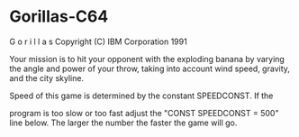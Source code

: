 # Gorillas-C64

 G o r i l l a s
 Copyright (C) IBM Corporation 1991
 
 Your mission is to hit your opponent with the exploding banana
 by varying the angle and power of your throw, taking into account
 wind speed, gravity, and the city skyline.

 Speed of this game is determined by the constant SPEEDCONST.  If the

 program is too slow or too fast adjust the "CONST SPEEDCONST = 500" line
 below.  The larger the number the faster the game will go.

